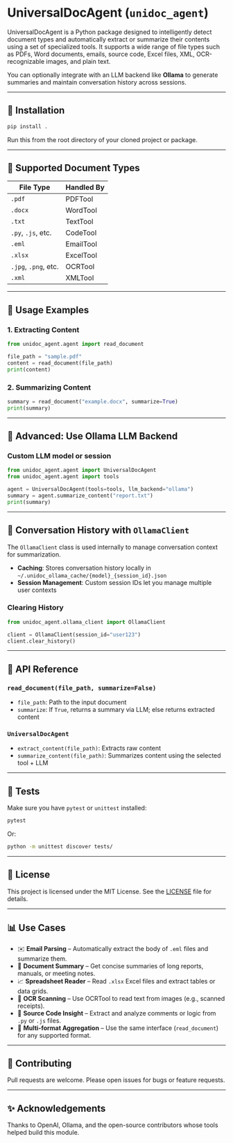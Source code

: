 # UniversalDocAgent (`unidoc_agent`)

UniversalDocAgent is a Python package designed to intelligently detect document types and automatically extract or summarize their contents using a set of specialized tools. It supports a wide range of file types such as PDFs, Word documents, emails, source code, Excel files, XML, OCR-recognizable images, and plain text.

You can optionally integrate with an LLM backend like **Ollama** to generate summaries and maintain conversation history across sessions.

---

## 🚧 Installation

```bash
pip install .
```

Run this from the root directory of your cloned project or package.

---

## 📂 Supported Document Types

| File Type          | Handled By |
|--------------------|------------|
| `.pdf`             | PDFTool    |
| `.docx`            | WordTool   |
| `.txt`             | TextTool   |
| `.py`, `.js`, etc. | CodeTool   |
| `.eml`             | EmailTool  |
| `.xlsx`            | ExcelTool  |
| `.jpg`, `.png`, etc.| OCRTool   |
| `.xml`             | XMLTool    |

---

## 🚀 Usage Examples

### 1. Extracting Content

```python
from unidoc_agent.agent import read_document

file_path = "sample.pdf"
content = read_document(file_path)
print(content)
```

### 2. Summarizing Content

```python
summary = read_document("example.docx", summarize=True)
print(summary)
```

---

## 🧠 Advanced: Use Ollama LLM Backend

### Custom LLM model or session

```python
from unidoc_agent.agent import UniversalDocAgent
from unidoc_agent.agent import tools

agent = UniversalDocAgent(tools=tools, llm_backend="ollama")
summary = agent.summarize_content("report.txt")
print(summary)
```

---

## 💬 Conversation History with `OllamaClient`

The `OllamaClient` class is used internally to manage conversation context for summarization.

- **Caching**: Stores conversation history locally in `~/.unidoc_ollama_cache/{model}_{session_id}.json`
- **Session Management**: Custom session IDs let you manage multiple user contexts

### Clearing History

```python
from unidoc_agent.ollama_client import OllamaClient

client = OllamaClient(session_id="user123")
client.clear_history()
```

---

## 🔧 API Reference

### `read_document(file_path, summarize=False)`
- `file_path`: Path to the input document
- `summarize`: If `True`, returns a summary via LLM; else returns extracted content

### `UniversalDocAgent`
- `extract_content(file_path)`: Extracts raw content
- `summarize_content(file_path)`: Summarizes content using the selected tool + LLM

---

## 🔮 Tests

Make sure you have `pytest` or `unittest` installed:

```bash
pytest
```

Or:

```bash
python -m unittest discover tests/
```

---

## 📄 License

This project is licensed under the MIT License. See the [LICENSE](./LICENSE) file for details.

---

## 📊 Use Cases

- ✉️ **Email Parsing** – Automatically extract the body of `.eml` files and summarize them.
- 📄 **Document Summary** – Get concise summaries of long reports, manuals, or meeting notes.
- 📈 **Spreadsheet Reader** – Read `.xlsx` Excel files and extract tables or data grids.
- 🔧 **OCR Scanning** – Use OCRTool to read text from images (e.g., scanned receipts).
- 📁 **Source Code Insight** – Extract and analyze comments or logic from `.py` or `.js` files.
- 📖 **Multi-format Aggregation** – Use the same interface (`read_document`) for any supported format.

---

## 🚀 Contributing

Pull requests are welcome. Please open issues for bugs or feature requests.

---

## ✨ Acknowledgements

Thanks to OpenAI, Ollama, and the open-source contributors whose tools helped build this module.
